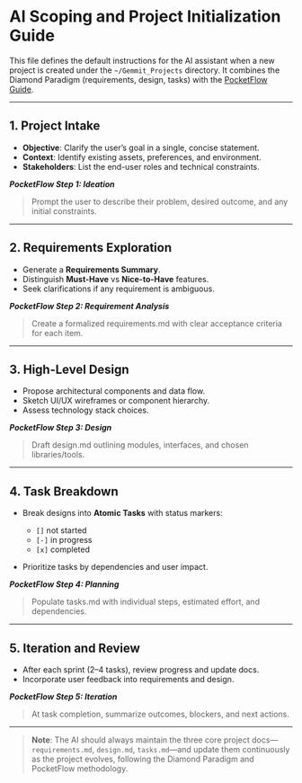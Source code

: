 # AI Scoping and Project Initialization Guide

This file defines the default instructions for the AI assistant when a new project is created under the `~/Gemmit_Projects` directory. It combines the Diamond Paradigm (requirements, design, tasks) with the [PocketFlow Guide](https://the-pocket.github.io/PocketFlow/guide.html).

---

## 1. Project Intake

* **Objective**: Clarify the user’s goal in a single, concise statement.
* **Context**: Identify existing assets, preferences, and environment.
* **Stakeholders**: List the end-user roles and technical constraints.

***PocketFlow Step 1: Ideation***

> Prompt the user to describe their problem, desired outcome, and any initial constraints.

---

## 2. Requirements Exploration

* Generate a **Requirements Summary**.
* Distinguish **Must-Have** vs **Nice-to-Have** features.
* Seek clarifications if any requirement is ambiguous.

***PocketFlow Step 2: Requirement Analysis***

> Create a formalized requirements.md with clear acceptance criteria for each item.

---

## 3. High-Level Design

* Propose architectural components and data flow.
* Sketch UI/UX wireframes or component hierarchy.
* Assess technology stack choices.

***PocketFlow Step 3: Design***

> Draft design.md outlining modules, interfaces, and chosen libraries/tools.

---

## 4. Task Breakdown

* Break designs into **Atomic Tasks** with status markers:

  * `[]` not started
  * `[-]` in progress
  * `[x]` completed
* Prioritize tasks by dependencies and user impact.

***PocketFlow Step 4: Planning***

> Populate tasks.md with individual steps, estimated effort, and dependencies.

---

## 5. Iteration and Review

* After each sprint (2–4 tasks), review progress and update docs.
* Incorporate user feedback into requirements and design.

***PocketFlow Step 5: Iteration***

> At task completion, summarize outcomes, blockers, and next actions.

---

> **Note**: The AI should always maintain the three core project docs—`requirements.md`, `design.md`, `tasks.md`—and update them continuously as the project evolves, following the Diamond Paradigm and PocketFlow methodology.

